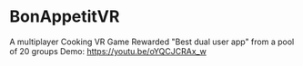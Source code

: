 # BonAppetitVR
A multiplayer Cooking VR Game
Rewarded "Best dual user app" from a pool of 20 groups
Demo: https://youtu.be/oYQCJCRAx_w
